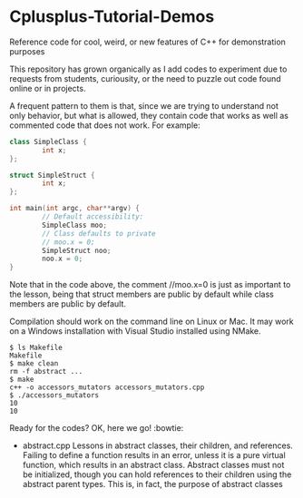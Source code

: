 # Cplusplus-Tutorial-Demos
Reference code for cool, weird, or new features of C++ for demonstration purposes

This repository has grown organically as I add codes to experiment due to requests from students, curiousity, or the need to puzzle out code found online or in projects.

A frequent pattern to them is that, since we are trying to understand not only behavior, but what is allowed, they contain code that works as well as commented code that does not work. For example:

```c++
class SimpleClass {
        int x;
};

struct SimpleStruct {
        int x;
};

int main(int argc, char**argv) {
        // Default accessibility:
        SimpleClass moo;
        // Class defaults to private    
        // moo.x = 0;
        SimpleStruct noo;
        noo.x = 0;
}
```

Note that in the code above, the comment //moo.x=0 is just as important to the lesson, being that struct members are public by default while class members are public by default.

Compilation should work on the command line on Linux or Mac. It may work on a Windows installation with Visual Studio installed using NMake.

```
$ ls Makefile 
Makefile
$ make clean
rm -f abstract ...
$ make
c++ -o accessors_mutators accessors_mutators.cpp
$ ./accessors_mutators 
10
10
```

Ready for the codes? OK, here we go! :bowtie:

* abstract.cpp Lessons in abstract classes, their children, and references.
   Failing to define a function results in an error, unless it is a pure virtual function, which results in an abstract class. Abstract classes must not be initialized, though you can hold references to their children using the abstract parent types. This is, in fact, the purpose of abstract classes
        


